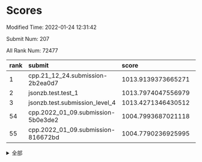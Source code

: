 # Scores

Modified Time: 2022-01-24 12:31:42

Submit Num: 207

All Rank Num: 72477

| rank |               submit               |       score        |       sigma        | pk_num |
| :--- | :--------------------------------- | :----------------- | :----------------- | :----- |
| 1    | cpp.21_12_24.submission-2b2ea0d7   | 1013.9139373665271 | 0.8058012166802591 | 1396   |
| 2    | jsonzb.test.test_1                 | 1013.7974047556979 | 0.8443335199856215 | 1400   |
| 3    | jsonzb.test.submission_level_4     | 1013.4271346430512 | 0.8047267787895179 | 1399   |
| 54   | cpp.2022_01_09.submission-5b0e3de2 | 1004.7993687021118 | 0.729830673997879  | 1402   |
| 55   | cpp.2022_01_09.submission-816672bd | 1004.7790236925995 | 0.7065534749881278 | 1401   |


<details>
<summary>全部</summary>

| rank |                 submit                 |       score        |       sigma        | pk_num |
| :--- | :------------------------------------- | :----------------- | :----------------- | :----- |
| 1    | cpp.21_12_24.submission-2b2ea0d7       | 1013.9139373665271 | 0.8058012166802591 | 1396   |
| 2    | jsonzb.test.test_1                     | 1013.7974047556979 | 0.8443335199856215 | 1400   |
| 3    | jsonzb.test.submission_level_4         | 1013.4271346430512 | 0.8047267787895179 | 1399   |
| 4    | gobigger.level_3.submission_level_3_26 | 1011.7967593231602 | 0.790233642113921  | 1403   |
| 5    | gobigger.level_3.submission_level_3_0  | 1011.7228120732129 | 0.7699963409710526 | 1407   |
| 6    | gobigger.level_3.submission_level_3_27 | 1011.1301654598469 | 0.7815568522602967 | 1399   |
| 7    | gobigger.level_3.submission_level_3_1  | 1011.099613388854  | 0.7820893221887936 | 1395   |
| 8    | gobigger.level_3.submission_level_3_8  | 1011.0739126577676 | 0.7652298352287253 | 1401   |
| 9    | gobigger.level_3.submission_level_3_21 | 1011.0666428958237 | 0.7768522516235736 | 1402   |
| 10   | gobigger.level_3.submission_level_3_39 | 1010.9107538033388 | 0.7800106982970605 | 1398   |
| 11   | gobigger.level_3.submission_level_3_6  | 1010.8708257282202 | 0.7661319703649198 | 1404   |
| 12   | gobigger.level_3.submission_level_3_38 | 1010.8394409100632 | 0.7876351524083729 | 1397   |
| 13   | gobigger.level_3.submission_level_3_41 | 1010.7616467766138 | 0.7437745320828117 | 1402   |
| 14   | gobigger.level_3.submission_level_3_7  | 1010.6528350851355 | 0.7856012170559284 | 1399   |
| 15   | gobigger.level_3.submission_level_3_30 | 1010.6230097933664 | 0.7830163179923286 | 1396   |
| 16   | gobigger.level_3.submission_level_3_5  | 1010.5266361473161 | 0.7703685223306717 | 1400   |
| 17   | gobigger.level_3.submission_level_3_15 | 1010.3695293217189 | 0.7559987231568823 | 1396   |
| 18   | gobigger.level_3.submission_level_3_31 | 1010.3210197902822 | 0.7638115155419704 | 1404   |
| 19   | gobigger.level_3.submission_level_3_40 | 1010.2973105882048 | 0.7582530444146481 | 1403   |
| 20   | gobigger.level_3.submission_level_3_13 | 1010.2879573209482 | 0.7646763458881184 | 1406   |
| 21   | gobigger.level_3.submission_level_3_11 | 1010.1648577145775 | 0.7674543122204395 | 1396   |
| 22   | gobigger.level_3.submission_level_3_20 | 1010.1319540674573 | 0.7705007505025384 | 1395   |
| 23   | gobigger.level_3.submission_level_3_45 | 1010.0741754273439 | 0.7766652618743504 | 1398   |
| 24   | gobigger.level_3.submission_level_3_49 | 1010.0380513409262 | 0.7661895943172807 | 1396   |
| 25   | gobigger.level_3.submission_level_3_47 | 1010.0212999061389 | 0.7574234338580434 | 1404   |
| 26   | gobigger.level_3.submission_level_3_46 | 1009.9998075251352 | 0.7569315363843125 | 1399   |
| 27   | gobigger.level_3.submission_level_3_16 | 1009.9967008821367 | 0.7728685969139001 | 1398   |
| 28   | gobigger.level_3.submission_level_3_3  | 1009.9357704907219 | 0.7612523941864142 | 1403   |
| 29   | gobigger.level_3.submission_level_3_28 | 1009.9128699016028 | 0.7555263408859573 | 1403   |
| 30   | gobigger.level_3.submission_level_3_17 | 1009.9044702210879 | 0.7606903528096327 | 1403   |
| 31   | gobigger.level_3.submission_level_3_10 | 1009.8653262675548 | 0.7599544988458664 | 1398   |
| 32   | gobigger.level_3.submission_level_3_33 | 1009.836419318823  | 0.7467038379818085 | 1406   |
| 33   | gobigger.level_3.submission_level_3_2  | 1009.6926261645381 | 0.7582650121168203 | 1399   |
| 34   | gobigger.level_3.submission_level_3_12 | 1009.4227622445143 | 0.7637389821415284 | 1398   |
| 35   | gobigger.level_3.submission_level_3_4  | 1009.3904777107601 | 0.771089251969369  | 1401   |
| 36   | gobigger.level_3.submission_level_3_32 | 1009.3868226983566 | 0.7511045515762175 | 1405   |
| 37   | gobigger.level_3.submission_level_3_48 | 1009.353818273776  | 0.7600399485528355 | 1405   |
| 38   | gobigger.level_3.submission_level_3_37 | 1009.3045843088584 | 0.7686198658851303 | 1402   |
| 39   | gobigger.level_3.submission_level_3_34 | 1009.1995333425386 | 0.7423319168125495 | 1395   |
| 40   | gobigger.level_3.submission_level_3_36 | 1009.0030062569389 | 0.750376050727813  | 1397   |
| 41   | gobigger.level_3.submission_level_3_14 | 1008.8703091294676 | 0.737893659421047  | 1396   |
| 42   | gobigger.level_3.submission_level_3_19 | 1008.8240283581681 | 0.7518222528332805 | 1403   |
| 43   | gobigger.level_3.submission_level_3_43 | 1008.7837475844933 | 0.7338129196908831 | 1402   |
| 44   | gobigger.level_3.submission_level_3_42 | 1008.6895604636688 | 0.7506060417862964 | 1404   |
| 45   | gobigger.level_3.submission_level_3_9  | 1008.5463112616605 | 0.7460596134829746 | 1401   |
| 46   | gobigger.level_3.submission_level_3_29 | 1008.5217502864892 | 0.7467043527398396 | 1398   |
| 47   | gobigger.level_3.submission_level_3_23 | 1008.3582726840754 | 0.7462531165258328 | 1403   |
| 48   | gobigger.level_3.submission_level_3_22 | 1008.27616457836   | 0.7644080407847031 | 1400   |
| 49   | gobigger.level_3.submission_level_3_18 | 1008.2747503730083 | 0.7422090197010188 | 1409   |
| 50   | gobigger.level_3.submission_level_3_44 | 1008.2334411328209 | 0.7349195589707269 | 1396   |
| 51   | gobigger.level_3.submission_level_3_24 | 1008.2202560132157 | 0.7285193749345242 | 1399   |
| 52   | gobigger.level_3.submission_level_3_25 | 1008.2076393544835 | 0.7395995714903134 | 1401   |
| 53   | gobigger.level_3.submission_level_3_35 | 1008.2005178270545 | 0.7611223198101041 | 1397   |
| 54   | cpp.2022_01_09.submission-5b0e3de2     | 1004.7993687021118 | 0.729830673997879  | 1402   |
| 55   | cpp.2022_01_09.submission-816672bd     | 1004.7790236925995 | 0.7065534749881278 | 1401   |
| 56   | gobigger.level_1.submission_level_1_7  | 1004.6136363301086 | 0.7203471988532114 | 1403   |
| 57   | gobigger.level_1.submission_level_1_36 | 1004.5450297505806 | 0.7089626158243337 | 1403   |
| 58   | gobigger.level_1.submission_level_1_1  | 1004.5124375452899 | 0.7252242394825932 | 1404   |
| 59   | gobigger.level_1.submission_level_1_35 | 1004.4702865183185 | 0.722769041673676  | 1399   |
| 60   | gobigger.level_1.submission_level_1_34 | 1004.2883386701013 | 0.7157416420550136 | 1401   |
| 61   | gobigger.level_1.submission_level_1_6  | 1004.256570978563  | 0.7150358829942315 | 1396   |
| 62   | gobigger.level_1.submission_level_1_11 | 1004.2467772183207 | 0.7096398959712708 | 1396   |
| 63   | gobigger.level_1.submission_level_1_26 | 1003.9291426100372 | 0.7181147682423034 | 1398   |
| 64   | gobigger.level_1.submission_level_1_32 | 1003.9137329184599 | 0.7186131791793313 | 1399   |
| 65   | gobigger.level_1.submission_level_1_9  | 1003.9110028735546 | 0.7052044794040435 | 1404   |
| 66   | gobigger.level_1.submission_level_1_23 | 1003.8806434049794 | 0.7111846453828047 | 1401   |
| 67   | gobigger.level_1.submission_level_1_8  | 1003.7123659437705 | 0.7116194145071343 | 1400   |
| 68   | gobigger.level_1.submission_level_1_28 | 1003.6563778586187 | 0.7266382746558115 | 1402   |
| 69   | gobigger.level_1.submission_level_1_41 | 1003.5863039283543 | 0.7086823793869883 | 1403   |
| 70   | gobigger.level_1.submission_level_1_27 | 1003.5811346036403 | 0.7247711792615319 | 1396   |
| 71   | gobigger.level_1.submission_level_1_0  | 1003.4637814983347 | 0.7131395734904816 | 1404   |
| 72   | gobigger.level_1.submission_level_1_42 | 1003.4516801909431 | 0.7296514537862979 | 1403   |
| 73   | gobigger.level_1.submission_level_1_31 | 1003.4491508349716 | 0.7004103095463261 | 1398   |
| 74   | gobigger.level_1.submission_level_1_48 | 1003.4210571591847 | 0.7143160371409554 | 1397   |
| 75   | gobigger.level_1.submission_level_1_4  | 1003.4117451371477 | 0.7119281915921397 | 1403   |
| 76   | gobigger.level_1.submission_level_1_46 | 1003.4051584855877 | 0.7159491167139155 | 1399   |
| 77   | gobigger.level_1.submission_level_1_10 | 1003.3686740689034 | 0.7223300416329016 | 1400   |
| 78   | gobigger.level_1.submission_level_1_21 | 1003.3236293581882 | 0.7116635032906884 | 1398   |
| 79   | gobigger.level_1.submission_level_1_37 | 1003.2436654757823 | 0.7309223307820345 | 1404   |
| 80   | gobigger.level_1.submission_level_1_45 | 1003.2327610796711 | 0.7156080140455322 | 1401   |
| 81   | gobigger.level_1.submission_level_1_3  | 1003.1787085625559 | 0.7194451446050245 | 1403   |
| 82   | gobigger.level_1.submission_level_1_38 | 1003.1682707120697 | 0.7117430220331298 | 1403   |
| 83   | gobigger.level_1.submission_level_1_16 | 1003.1325997379694 | 0.7249813873081253 | 1400   |
| 84   | gobigger.level_1.submission_level_1_22 | 1003.0706356005765 | 0.7006568546196961 | 1401   |
| 85   | gobigger.level_1.submission_level_1_49 | 1003.0445958123764 | 0.7119812552116275 | 1404   |
| 86   | gobigger.level_1.submission_level_1_2  | 1002.8298293842839 | 0.7094835725728198 | 1403   |
| 87   | gobigger.level_1.submission_level_1_12 | 1002.8275833421427 | 0.7135406102439653 | 1398   |
| 88   | gobigger.level_1.submission_level_1_30 | 1002.820487790811  | 0.7264701935116081 | 1401   |
| 89   | gobigger.level_1.submission_level_1_5  | 1002.8181493842816 | 0.7180160981068945 | 1401   |
| 90   | gobigger.level_1.submission_level_1_18 | 1002.7876239991075 | 0.7173457107388834 | 1403   |
| 91   | gobigger.level_1.submission_level_1_24 | 1002.7711320635601 | 0.7172100668782707 | 1398   |
| 92   | gobigger.level_1.submission_level_1_17 | 1002.7616188759721 | 0.7215586992572489 | 1396   |
| 93   | gobigger.level_1.submission_level_1_13 | 1002.6612209027106 | 0.7054167491315629 | 1402   |
| 94   | gobigger.level_1.submission_level_1_33 | 1002.6350047852793 | 0.7107375859982391 | 1404   |
| 95   | gobigger.level_1.submission_level_1_39 | 1002.6282650120321 | 0.71079983211406   | 1402   |
| 96   | gobigger.level_1.submission_level_1_20 | 1002.5825322173391 | 0.7008769715397726 | 1400   |
| 97   | gobigger.level_1.submission_level_1_25 | 1002.5658430917714 | 0.7144214661013917 | 1402   |
| 98   | gobigger.level_1.submission_level_1_15 | 1002.5440567119596 | 0.7085413771012328 | 1403   |
| 99   | gobigger.level_1.submission_level_1_40 | 1002.4671041735812 | 0.7075915370249961 | 1395   |
| 100  | gobigger.level_1.submission_level_1_43 | 1002.3523883681067 | 0.7175172056710649 | 1404   |
| 101  | gobigger.level_1.submission_level_1_44 | 1002.2577304153231 | 0.7086897430498058 | 1401   |
| 102  | gobigger.level_1.submission_level_1_47 | 1002.218544807295  | 0.7092949927087177 | 1405   |
| 103  | gobigger.level_1.submission_level_1_14 | 1002.1298383639612 | 0.7246863796971731 | 1406   |
| 104  | gobigger.level_1.submission_level_1_19 | 1002.0923130706174 | 0.7141761586312098 | 1396   |
| 105  | gobigger.level_1.submission_level_1_29 | 1001.9374728281787 | 0.7061317121916926 | 1399   |
| 106  | gobigger.random.submission_random_41   | 997.7644254299864  | 0.7076817756115558 | 1400   |
| 107  | gobigger.random.submission_random_18   | 997.515527711601   | 0.7077689271536866 | 1400   |
| 108  | gobigger.random.submission_random_26   | 997.0707195676846  | 0.7034005638691649 | 1403   |
| 109  | gobigger.random.submission_random_16   | 997.0349288330086  | 0.706984105689664  | 1396   |
| 110  | gobigger.random.submission_random_14   | 997.0086310629305  | 0.706453700292372  | 1399   |
| 111  | gobigger.random.submission_random_44   | 996.6693217887798  | 0.7147869656521595 | 1403   |
| 112  | gobigger.random.submission_random_17   | 996.5876055676929  | 0.7102028854932392 | 1402   |
| 113  | gobigger.random.submission_random_12   | 996.5750186219103  | 0.6897991865358666 | 1399   |
| 114  | gobigger.random.submission_random_21   | 996.5736410097998  | 0.7050332475163429 | 1404   |
| 115  | gobigger.random.submission_random_42   | 996.5388707065547  | 0.7100493283709409 | 1400   |
| 116  | gobigger.random.submission_random_20   | 996.4877501114955  | 0.7163048988265034 | 1400   |
| 117  | gobigger.random.submission_random_45   | 996.4264699611913  | 0.7137107214895011 | 1399   |
| 118  | gobigger.random.submission_random_8    | 996.3957186233042  | 0.6997568220295339 | 1398   |
| 119  | gobigger.random.submission_random_6    | 996.3941193345618  | 0.7186894018761513 | 1403   |
| 120  | gobigger.random.submission_random_28   | 996.376708405715   | 0.7183991560002289 | 1401   |
| 121  | gobigger.random.submission_random_15   | 996.2777400739305  | 0.6962435211470123 | 1407   |
| 122  | gobigger.random.submission_random_13   | 996.2610165450914  | 0.7055190085473247 | 1398   |
| 123  | gobigger.random.submission_random_9    | 996.238563885429   | 0.7210263476447455 | 1399   |
| 124  | gobigger.random.submission_random_36   | 996.2375558672531  | 0.7190069824384997 | 1398   |
| 125  | gobigger.random.submission_random_33   | 996.2245887103395  | 0.7160948226293518 | 1396   |
| 126  | gobigger.random.submission_random_1    | 996.2122715679886  | 0.7156382479232188 | 1402   |
| 127  | gobigger.random.submission_random_31   | 996.2033393185137  | 0.7016614249809123 | 1396   |
| 128  | gobigger.random.submission_random_24   | 996.0966810554671  | 0.7155591871875258 | 1399   |
| 129  | gobigger.random.submission_random_23   | 996.0685949407814  | 0.7125179012737981 | 1404   |
| 130  | gobigger.random.submission_random_10   | 995.8938247684933  | 0.715668100631482  | 1402   |
| 131  | gobigger.random.submission_random_47   | 995.8218096130746  | 0.7021775045889275 | 1397   |
| 132  | gobigger.random.submission_random_11   | 995.8168623510628  | 0.7095823166794505 | 1402   |
| 133  | gobigger.random.submission_random_48   | 995.7763818880701  | 0.7210016990647551 | 1401   |
| 134  | gobigger.random.submission_random_4    | 995.7620687754423  | 0.7109280218697923 | 1401   |
| 135  | gobigger.random.submission_random_22   | 995.5996649658546  | 0.7050441979407179 | 1393   |
| 136  | gobigger.random.submission_random_40   | 995.5749930355498  | 0.723024072721122  | 1402   |
| 137  | gobigger.random.submission_random_32   | 995.4969440518391  | 0.7285365986637276 | 1396   |
| 138  | gobigger.random.submission_random_38   | 995.4888213806423  | 0.7047550432026869 | 1403   |
| 139  | gobigger.random.submission_random_7    | 995.3726741133916  | 0.7144970623188411 | 1402   |
| 140  | gobigger.random.submission_random_27   | 995.369166738312   | 0.7111045808874588 | 1400   |
| 141  | gobigger.random.submission_random_34   | 995.3564237986956  | 0.7024748840208018 | 1398   |
| 142  | gobigger.random.submission_random_0    | 995.2505058280699  | 0.7181947152554933 | 1400   |
| 143  | gobigger.random.submission_random_39   | 995.2071404972322  | 0.7021075964311305 | 1402   |
| 144  | gobigger.random.submission_random_3    | 995.1749405001316  | 0.7160602869942196 | 1401   |
| 145  | gobigger.random.submission_random_43   | 994.9572833035495  | 0.7075637106222047 | 1400   |
| 146  | gobigger.random.submission_random_30   | 994.9361627323951  | 0.7131908607955352 | 1398   |
| 147  | gobigger.random.submission_random_2    | 994.9027800768387  | 0.7058428283128682 | 1399   |
| 148  | gobigger.random.submission_random_29   | 994.8690298051521  | 0.702329841244374  | 1402   |
| 149  | gobigger.random.submission_random_49   | 994.8588037780241  | 0.7147397772154548 | 1403   |
| 150  | gobigger.random.submission_random_19   | 994.8444191811419  | 0.7170062186698152 | 1401   |
| 151  | gobigger.random.submission_random_5    | 994.8429714989292  | 0.7043120555186526 | 1398   |
| 152  | gobigger.random.submission_random_46   | 994.8225910401151  | 0.7245339812322866 | 1401   |
| 153  | gobigger.random.submission_random_25   | 994.817184912937   | 0.7303268924094215 | 1406   |
| 154  | gobigger.random.submission_random_37   | 994.6206517167558  | 0.7243785993391938 | 1397   |
| 155  | gobigger.level_2.submission_level_2_19 | 994.016868726413   | 0.7397303910799264 | 1405   |
| 156  | gobigger.level_2.submission_level_2_45 | 993.9115851515824  | 0.747615951155569  | 1400   |
| 157  | gobigger.random.submission_random_35   | 993.7125930119448  | 0.7161368760441958 | 1402   |
| 158  | gobigger.level_2.submission_level_2_13 | 993.6627186468771  | 0.722572956873628  | 1402   |
| 159  | gobigger.level_2.submission_level_2_48 | 993.4871261122325  | 0.7224311754242877 | 1401   |
| 160  | gobigger.level_2.submission_level_2_23 | 993.2723677858061  | 0.7239775553000171 | 1401   |
| 161  | gobigger.level_2.submission_level_2_14 | 993.1592149801224  | 0.7421686945807134 | 1399   |
| 162  | gobigger.level_2.submission_level_2_8  | 993.0839669252094  | 0.7575733537915941 | 1401   |
| 163  | gobigger.level_2.submission_level_2_9  | 993.0344357072148  | 0.7424337469367146 | 1394   |
| 164  | gobigger.level_2.submission_level_2_38 | 992.9404649205819  | 0.7357688855933644 | 1397   |
| 165  | gobigger.level_2.submission_level_2_17 | 992.8759863155125  | 0.7331376305359545 | 1402   |
| 166  | gobigger.level_2.submission_level_2_4  | 992.8594042092697  | 0.7336435323412273 | 1407   |
| 167  | gobigger.level_2.submission_level_2_44 | 992.7979690036774  | 0.730333256748002  | 1396   |
| 168  | gobigger.level_2.submission_level_2_25 | 992.7703393873522  | 0.7277810218455344 | 1397   |
| 169  | gobigger.level_2.submission_level_2_5  | 992.7211271235294  | 0.7545882597271041 | 1398   |
| 170  | gobigger.level_2.submission_level_2_24 | 992.5874746697685  | 0.7453033797366592 | 1401   |
| 171  | gobigger.level_2.submission_level_2_12 | 992.5786278296381  | 0.7394142827908449 | 1401   |
| 172  | gobigger.level_2.submission_level_2_35 | 992.5018691943555  | 0.7420015349799509 | 1399   |
| 173  | gobigger.level_2.submission_level_2_34 | 992.5017852826815  | 0.7406619877745017 | 1401   |
| 174  | gobigger.level_2.submission_level_2_15 | 992.4890842368897  | 0.7500960843805508 | 1398   |
| 175  | gobigger.level_2.submission_level_2_6  | 992.483371531368   | 0.7524301435130515 | 1403   |
| 176  | gobigger.level_2.submission_level_2_28 | 992.4588370622295  | 0.7424595497976962 | 1398   |
| 177  | gobigger.level_2.submission_level_2_40 | 992.4093969501837  | 0.756224059440485  | 1406   |
| 178  | gobigger.level_2.submission_level_2_3  | 992.3997641574598  | 0.7330034062387594 | 1398   |
| 179  | gobigger.level_2.submission_level_2_1  | 992.3109730657092  | 0.7641453757935488 | 1401   |
| 180  | gobigger.level_2.submission_level_2_36 | 992.3071269563178  | 0.7608178355582543 | 1400   |
| 181  | gobigger.level_2.submission_level_2_47 | 992.209903224762   | 0.7370633091482186 | 1398   |
| 182  | gobigger.level_2.submission_level_2_10 | 992.0413684525458  | 0.7478195375731395 | 1406   |
| 183  | gobigger.level_2.submission_level_2_32 | 992.0075667756865  | 0.7495121351353871 | 1404   |
| 184  | gobigger.level_2.submission_level_2_30 | 992.0000943969826  | 0.7412280906953337 | 1401   |
| 185  | gobigger.level_2.submission_level_2_22 | 991.8792740909038  | 0.7187559248662816 | 1400   |
| 186  | gobigger.level_2.submission_level_2_18 | 991.8738837270002  | 0.7470701301019551 | 1398   |
| 187  | gobigger.level_2.submission_level_2_21 | 991.8411988273908  | 0.7505787639346004 | 1401   |
| 188  | gobigger.level_2.submission_level_2_39 | 991.7778054347708  | 0.7454629289705114 | 1400   |
| 189  | gobigger.level_2.submission_level_2_7  | 991.7612127480371  | 0.7499642605051847 | 1400   |
| 190  | gobigger.level_2.submission_level_2_41 | 991.6643895582039  | 0.7330053464513424 | 1404   |
| 191  | gobigger.level_2.submission_level_2_49 | 991.6559368354264  | 0.7360697773608054 | 1401   |
| 192  | gobigger.level_2.submission_level_2_42 | 991.5881338706463  | 0.7469952730855685 | 1404   |
| 193  | gobigger.level_2.submission_level_2_2  | 991.5818290604224  | 0.7478228670275127 | 1400   |
| 194  | gobigger.level_2.submission_level_2_31 | 991.551361738407   | 0.7371580856182213 | 1401   |
| 195  | gobigger.level_2.submission_level_2_46 | 991.3532791203073  | 0.7567147244349711 | 1403   |
| 196  | gobigger.level_2.submission_level_2_20 | 991.2748683768965  | 0.7501611353918443 | 1403   |
| 197  | gobigger.level_2.submission_level_2_16 | 991.1817668067819  | 0.7526638240122028 | 1398   |
| 198  | gobigger.level_2.submission_level_2_29 | 991.1579648721128  | 0.755324120641412  | 1399   |
| 199  | gobigger.level_2.submission_level_2_33 | 991.1378328926197  | 0.7394250970977042 | 1403   |
| 200  | gobigger.level_2.submission_level_2_26 | 990.93088534959    | 0.7580239502443634 | 1406   |
| 201  | gobigger.level_2.submission_level_2_43 | 990.8600586758198  | 0.7703173337910839 | 1404   |
| 202  | gobigger.level_2.submission_level_2_0  | 990.8037499358427  | 0.746602159913329  | 1397   |
| 203  | gobigger.level_2.submission_level_2_11 | 990.6157286450214  | 0.7554821354516711 | 1402   |
| 204  | gobigger.level_2.submission_level_2_37 | 990.4634048458985  | 0.756956209534598  | 1402   |
| 205  | gobigger.level_2.submission_level_2_27 | 989.9667022788893  | 0.7439380483399406 | 1396   |
| 206  | gobigger.none.submission_none_1        | 977.1607429668536  | 1.3141199383905828 | 1401   |
| 207  | gobigger.none.submission_none_0        | 976.9638953348119  | 1.4969300662174383 | 1398   |

</details>